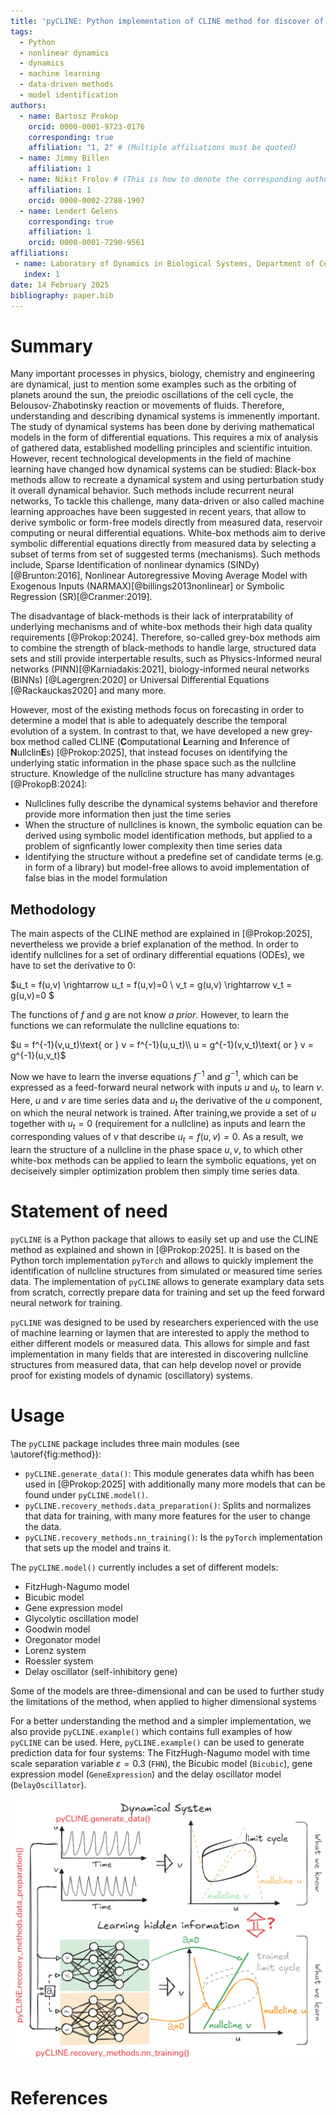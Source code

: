 ```yaml
---
title: 'pyCLINE: Python implementation of CLINE method for discover of hidden nullcline structures in oscillatory dynamical systems'
tags:
  - Python
  - nonlinear dynamics
  - dynamics
  - machine learning
  - data-driven methods
  - model identification
authors:
  - name: Bartosz Prokop
    orcid: 0000-0001-9723-0176
    corresponding: true
    affiliation: "1, 2" # (Multiple affiliations must be quoted)
  - name: Jimmy Billen
    affiliation: 1
  - name: Nikit Frolov # (This is how to denote the corresponding author)
    affiliation: 1
    orcid: 0000-0002-2788-1907
  - name: Lendert Gelens
    corresponding: true
    affiliation: 1
    orcid: 0000-0001-7290-9561
affiliations:
 - name: Laboratory of Dynamics in Biological Systems, Department of Cellular and Mollecular Medicine, KU Leuven
   index: 1
date: 14 February 2025
bibliography: paper.bib
---
```


# Summary

Many important processes in physics, biology, chemistry and engineering are dynamical, just to mention some examples such as the orbiting of planets around the sun, the preiodic oscillations of the cell cycle, the Belousov-Zhabotinsky reaction or movements of fluids. 
Therefore, understanding and describing dynamical systems is immenently important.
The study of dynamical systems has been done by deriving mathematical models in the form of differential equations. 
This requires a mix of analysis of gathered data, established modelling principles and scientific intuition. 
However, recent technological developments in the field of machine learning have changed how dynamical systems can be studied: 
Black-box methods allow to recreate a dynamical system and using perturbation study it overall dynamical behavior. Such methods include recurrent neural networks, 
To tackle this challenge, many data-driven or also called machine learning approaches have been suggested in recent years, that allow to derive symbolic or form-free models directly from measured data,  reservoir computing or neural differential equations.
White-box methods aim to derive symbolic differential equations directly from measured data by selecting a subset of terms from set of suggested terms (mechanisms). 
Such methods include, Sparse Identification of nonlinear dynamics (SINDy)[@Brunton:2016], Nonlinear Autoregressive Moving Average Model with Exogenous Inputs (NARMAX)[@billings2013nonlinear] or Symbolic Regression (SR)[@Cranmer:2019].

The disadvantage of black-methods is their lack of interpratability of underlying mechanisms and of white-box methods their high data quality requirements [@Prokop:2024].
Therefore, so-called grey-box methods aim to combine the strength of black-methods to handle large, structured data sets and still provide interpertable results, such as Physics-Informed neural networks (PINN)[@Karniadakis:2021], biology-informed neural networks (BINNs) [@Lagergren:2020] or  Universal Differential Equations [@Rackauckas2020] and many more. 

However, most of the existing methods focus on forecasting in order to determine a model that is able to adequately describe the temporal evolution of a system. 
In contrast to that, we have developed a new grey-box method called CLINE (**C**omputational **L**earning and **I**nference of **N**ullclin**E**s) [@Prokop:2025], that instead focuses on identifying the underlying static information in the phase space such as the nullcline structure. 
Knowledge of the nullcline structure has many advantages [@ProkopB:2024]: 
- Nullclines fully describe the dynamical systems behavior and therefore provide more information then just the time series
- When the structure of nullclines is known, the symbolic equation can be derived using symbolic model identification methods, but applied to a problem of signficantly lower complexity then time series data
- Identifying the structure without a predefine set of candidate terms (e.g. in form of a library) but model-free allows to avoid implementation of false bias in the model formulation

## Methodology

The main aspects of the CLINE method are explained in [@Prokop:2025], nevertheless we provide a brief explanation of the method. 
In order to identify nullclines for a set of ordinary differential equations (ODEs), we have to set the derivative to 0: 

$u_t = f(u,v) \rightarrow u_t = f(u,v)=0 \\
v_t = g(u,v) \rightarrow v_t = g(u,v)=0 $

The functions of $f$ and $g$ are not know *a prior*.
However, to learn the functions we can reformulate the nullcline equations to:

$u = f^{-1}(v,u_t)\text{ or } v = f^{-1}(u,u_t)\\
u = g^{-1}(v,v_t)\text{ or } v = g^{-1}(u,v_t)$

Now we have to learn the inverse equations $f^{-1}$ and $g^{-1}$, which can be expressed as a feed-forward neural network with inputs $u$ and $u_t$, to learn $v$. 
Here, $u$ and $v$ are time series data and $u_t$ the derivative of the $u$ component, on which the neural network is trained.
After training,we provide a set of $u$ together with $u_t=0$ (requirement for a nullcline) as inputs and learn the corresponding values of $v$ that describe $u_t = f(u,v)=0$.
As a result, we learn the structure of a nullcline in the phase space $u,v$, to which other white-box methods can be applied to learn the symbolic equations, yet on deciseively simpler optimization problem then simply time series data.

# Statement of need

`pyCLINE` is a Python package that allows to easily set up and use the CLINE method as explained and shown in [@Prokop:2025]. It is based on the Python torch implementation `pyTorch` and allows to quickly implement the identification of nullcline structures from simulated or measured time series data. 
The implementation of `pyCLINE` allows to generate examplary data sets from scratch, correctly prepare data for training and set up the feed forward neural network for training. 

`pyCLINE` was designed to be used by researchers experienced with the use of machine learning or laymen that are interested to apply the method to either different models or measured data. 
This allows for simple and fast implementation in many fields that are interested in discovering nullcline structures from measured data, that can help develop novel or provide proof for existing models of dynamic (oscillatory) systems.

# Usage

The `pyCLINE` package includes three main modules (see \autoref{fig:method}): 
 - `pyCLINE.generate_data()`: This module generates data whifh has been used in [@Prokop:2025] with additionally many more models that can be found under `pyCLINE.model()`.
 - `pyCLINE.recovery_methods.data_preparation()`: Splits and normalizes that data for training, with many more features for the user to change the data.
 - `pyCLINE.recovery_methods.nn_training()`: Is the `pyTorch` implementation that sets up the model and trains it.

The `pyCLINE.model()` currently includes a set of different models: 
 - FitzHugh-Nagumo model
 - Bicubic model
 - Gene expression model
 - Glycolytic oscillation model
 - Goodwin model
 - Oregonator model
 - Lorenz system
 - Roessler system
 - Delay oscillator (self-inhibitory gene)

Some of the models are three-dimensional and can be used to further study the limitations of the method, when applied to higher dimensional systems

For a better understanding the method and a simpler implementation, we also provide `pyCLINE.example()` which contains full examples of how `pyCLINE` can be used.
Here, `pyCLINE.example()` can be used to generate prediction data for four systems: The FitzHugh-Nagumo model with time scale separation variable $\varepsilon=0.3$ (`FHN`), the Bicubic model (`Bicubic`), gene expression model (`GeneExpression`) and the delay oscillator model (`DelayOscillator`).

![The method CLINE explained by using Figure 1 from [@Prokop:2025]. In red the main modules of the `pyCLINE` package are shown \label{fig:method}](figures/introduction_manuscript_1.png)


# References
